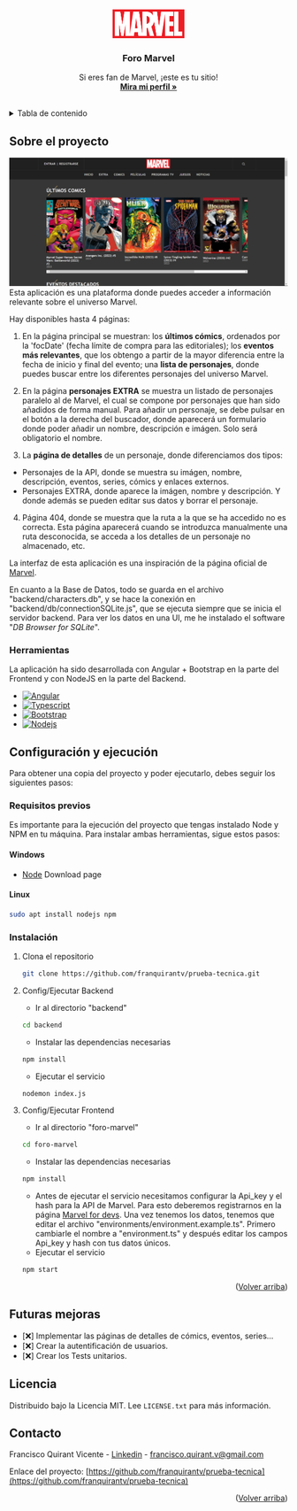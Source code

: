 <a name="readme-top"></a>


<!-- PROJECT LOGO -->
<br />
<div align="center">
  <a href="https://github.com/franquirantv/prueba-tecnica">
    <img src="foro-marvel\src\assets\Marvel_Logo.svg.png" alt="Logo" width="130" height="52">
  </a>

  <h3 align="center">Foro Marvel</h3>

  <p align="center">
    Si eres fan de Marvel, ¡este es tu sitio!
    <br />
    <a href="https://linkedin.com/in/francisco-quirant-vicente"><strong>Mira mi perfil »</strong></a>
    <br />
    <br />
  </p>
</div>

<!-- TABLE OF CONTENTS -->
<details>
  <summary>Tabla de contenido</summary>
  <ol>
    <li>
      <a href="#sobre-el-proyecto">Sobre el proyecto</a>
      <ul>
        <li><a href="#herramientas">Herramientas</a></li>
      </ul>
    </li>
    <li>
      <a href="#configuracion-y-ejecucion">Configuración y ejecución</a>
      <ul>
        <li><a href="#requisitos-previos">Requisitos previos</a></li>
        <li><a href="#instalacion">Instalación</a></li>
      </ul>
    </li>
    <li><a href="#futuras-mejoras">Futuras mejoras</a></li>
    <li><a href="#licencia">Licencia</a></li>
    <li><a href="#contacto">Contacto</a></li>
  </ol>
</details>

<!-- ABOUT THE PROJECT -->
## Sobre el proyecto

[![Landing Screen Shot][landing-screenshot]](https://github.com/franquirantv/prueba-tecnica)
Esta aplicación es una plataforma donde puedes acceder a información relevante sobre el universo Marvel.

Hay disponibles hasta 4 páginas:

1. En la página principal se muestran: los **últimos cómics**, ordenados por la 'focDate' (fecha límite de compra para las editoriales); los **eventos más relevantes**, que los obtengo a partir de la mayor diferencia entre la fecha de inicio y final del evento; una **lista de personajes**, donde puedes buscar entre los diferentes personajes del universo Marvel.

2. En la página **personajes EXTRA** se muestra un listado de personajes paralelo al de Marvel, el cual se compone por personajes que han sido añadidos de forma manual. Para añadir un personaje, se debe pulsar en el botón a la derecha del buscador, donde aparecerá un formulario donde poder añadir un nombre, descripción e imágen. Solo será obligatorio el nombre.

3. La **página de detalles** de un personaje, donde diferenciamos dos tipos:
  - Personajes de la API, donde se muestra su imágen, nombre, descripción, eventos, series, cómics y enlaces externos.
  - Personajes EXTRA, donde aparece la imágen, nombre y descripción. Y donde además se pueden editar sus datos y borrar el personaje. 

4. Página 404, donde se muestra que la ruta a la que se ha accedido no es correcta. Esta página aparecerá cuando se introduzca manualmente una ruta desconocida, se acceda a los detalles de un personaje no almacenado, etc.

La interfaz de esta aplicación es una inspiración de la página oficial de [Marvel](https://marvel.com).

En cuanto a la Base de Datos, todo se guarda en el archivo "backend/characters.db", y se hace la conexión en "backend/db/connectionSQLite.js", que se ejecuta siempre que se inicia el servidor backend. 
Para ver los datos en una UI, me he instalado el software "_DB Browser for SQLite_". 

### Herramientas

La aplicación ha sido desarrollada con Angular + Bootstrap en la parte del Frontend y con NodeJS en la parte del Backend.

* [![Angular][Angular.io]][Angular-url]
* [![Typescript][Typescript]][Typescript-url]
* [![Bootstrap][Bootstrap.com]][Bootstrap-url]
* [![Nodejs][Nodejs.org]][Nodejs-url]

<!-- GETTING STARTED -->
## Configuración y ejecución

Para obtener una copia del proyecto y poder ejecutarlo, debes seguir los siguientes pasos:

### Requisitos previos

Es importante para la ejecución del proyecto que tengas instalado Node y NPM en tu máquina. Para instalar ambas herramientas, sigue estos pasos:

#### Windows
* [Node](https://nodejs.org/en/download/) Download page

#### Linux
  ```sh
  sudo apt install nodejs npm
  ```

### Instalación

1. Clona el repositorio
   ```sh
   git clone https://github.com/franquirantv/prueba-tecnica.git
   ```
2. Config/Ejecutar Backend
   - Ir al directorio "backend"
   ```sh
   cd backend
   ```
   - Instalar las dependencias necesarias
   ```sh
   npm install
   ```
   - Ejecutar el servicio
   ```sh
   nodemon index.js
   ```

3. Config/Ejecutar Frontend
   - Ir al directorio "foro-marvel"
   ```sh
   cd foro-marvel
   ```
   - Instalar las dependencias necesarias
   ```sh
   npm install
   ```
   - Antes de ejecutar el servicio necesitamos configurar la Api_key y el hash para la API de Marvel. Para esto deberemos registrarnos en la página [Marvel for devs](https://developer.marvel.com/documentation/getting_started).
   Una vez tenemos los datos, tenemos que editar el archivo "environments/environment.example.ts". Primero cambiarle el nombre a "environment.ts" y después editar los campos Api_key y hash con tus datos únicos.
   - Ejecutar el servicio
   ```sh
   npm start
   ```

<p align="right">(<a href="#readme-top">Volver arriba</a>)</p>

<!-- ROADMAP -->
## Futuras mejoras

- [:x:] Implementar las páginas de detalles de cómics, eventos, series...
- [:x:] Crear la autentificación de usuarios.
- [:x:] Crear los Tests unitarios.

<!-- LICENSE -->
## Licencia

Distribuido bajo la Licencia MIT. Lee `LICENSE.txt` para más información.

<!-- CONTACT -->
## Contacto

Francisco Quirant Vicente - [Linkedin](https://linkedin.com/in/francisco-quirant-vicente) - francisco.quirant.v@gmail.com

Enlace del proyecto: [https://github.com/franquirantv/prueba-tecnica](https://github.com/franquirantv/prueba-tecnica)

<p align="right">(<a href="#readme-top">Volver arriba</a>)</p>


<!-- MARKDOWN LINKS & IMAGES -->
<!-- https://www.markdownguide.org/basic-syntax/#reference-style-links -->
[landing-screenshot]: /foro-marvel/src/assets/landing-foro-marvel.jpeg

[Angular.io]: https://img.shields.io/badge/Angular-DD0031?style=for-the-badge&logo=angular&logoColor=white
[Angular-url]: https://angular.io/

[Typescript]: https://img.shields.io/badge/typescript-2d6ed6?style=for-the-badge&logo=typescript&logoColor=white
[Typescript-url]: https://www.typescriptlang.org/

[Bootstrap.com]: https://img.shields.io/badge/Bootstrap-563D7C?style=for-the-badge&logo=bootstrap&logoColor=white
[Bootstrap-url]: https://getbootstrap.com

[Nodejs.org]: https://img.shields.io/badge/NodeJS-grey?style=for-the-badge&logo=nodedotjs
[Nodejs-url]: https://nodejs.org/
